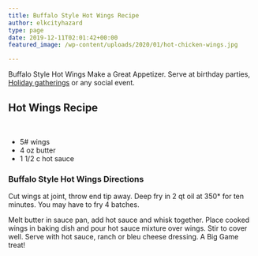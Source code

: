 ```yaml
---
title: Buffalo Style Hot Wings Recipe
author: elkcityhazard
type: page
date: 2019-12-11T02:01:42+00:00
featured_image: /wp-content/uploads/2020/01/hot-chicken-wings.jpg

---
```

Buffalo Style Hot Wings Make a Great Appetizer. Serve at birthday parties, [Holiday gatherings][1] or any social event.

## Hot Wings Recipe

&nbsp;

  * 5# wings
  * 4 oz butter
  * 1 1/2 c hot sauce

### Buffalo Style Hot Wings Directions

Cut wings at joint, throw end tip away. Deep fry in 2 qt oil at 350* for ten minutes. You may have to fry 4 batches.

Melt butter in sauce pan, add hot sauce and whisk together. Place cooked wings in baking dish and pour hot sauce mixture over wings. Stir to cover well. Serve with hot sauce, ranch or bleu cheese dressing. A Big Game treat!

 [1]: /wordpress/recipes-for-special-occasions-and-events/